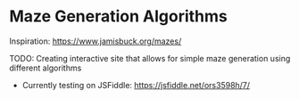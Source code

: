 # Maze Generation Algorithms

Inspiration: https://www.jamisbuck.org/mazes/

TODO: Creating interactive site that allows for simple maze generation using different algorithms

-  Currently testing on JSFiddle: https://jsfiddle.net/ors3598h/7/

